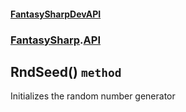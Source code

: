 #### [FantasySharpDevAPI](./FantasySharpDevAPI.md 'FantasySharpDevAPI')
### [FantasySharp](./FantasySharpDevAPI.md#FantasySharp 'FantasySharp').[API](./FantasySharp-API.md 'FantasySharp.API')
## RndSeed() `method`
Initializes the random number generator
